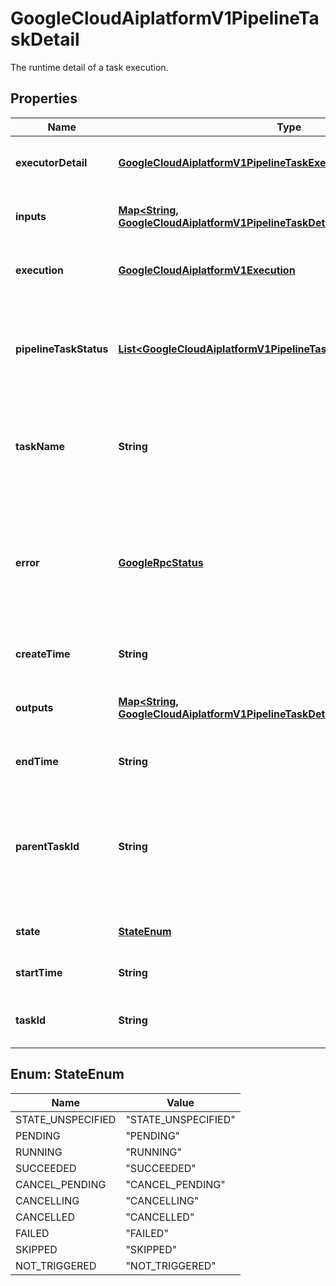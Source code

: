 

# GoogleCloudAiplatformV1PipelineTaskDetail

The runtime detail of a task execution.

## Properties

| Name | Type | Description | Notes |
|------------ | ------------- | ------------- | -------------|
|**executorDetail** | [**GoogleCloudAiplatformV1PipelineTaskExecutorDetail**](GoogleCloudAiplatformV1PipelineTaskExecutorDetail.md) | Output only. The detailed execution info. |  [optional] [readonly] |
|**inputs** | [**Map&lt;String, GoogleCloudAiplatformV1PipelineTaskDetailArtifactList&gt;**](GoogleCloudAiplatformV1PipelineTaskDetailArtifactList.md) | Output only. The runtime input artifacts of the task. |  [optional] [readonly] |
|**execution** | [**GoogleCloudAiplatformV1Execution**](GoogleCloudAiplatformV1Execution.md) | Output only. The execution metadata of the task. |  [optional] [readonly] |
|**pipelineTaskStatus** | [**List&lt;GoogleCloudAiplatformV1PipelineTaskDetailPipelineTaskStatus&gt;**](GoogleCloudAiplatformV1PipelineTaskDetailPipelineTaskStatus.md) | Output only. A list of task status. This field keeps a record of task status evolving over time. |  [optional] |
|**taskName** | **String** | Output only. The user specified name of the task that is defined in pipeline_spec. |  [optional] [readonly] |
|**error** | [**GoogleRpcStatus**](GoogleRpcStatus.md) | Output only. The error that occurred during task execution. Only populated when the task&#39;s state is FAILED or CANCELLED. |  [optional] [readonly] |
|**createTime** | **String** | Output only. Task create time. |  [optional] [readonly] |
|**outputs** | [**Map&lt;String, GoogleCloudAiplatformV1PipelineTaskDetailArtifactList&gt;**](GoogleCloudAiplatformV1PipelineTaskDetailArtifactList.md) | Output only. The runtime output artifacts of the task. |  [optional] [readonly] |
|**endTime** | **String** | Output only. Task end time. |  [optional] [readonly] |
|**parentTaskId** | **String** | Output only. The id of the parent task if the task is within a component scope. Empty if the task is at the root level. |  [optional] [readonly] |
|**state** | [**StateEnum**](#StateEnum) | Output only. State of the task. |  [optional] [readonly] |
|**startTime** | **String** | Output only. Task start time. |  [optional] [readonly] |
|**taskId** | **String** | Output only. The system generated ID of the task. |  [optional] [readonly] |



## Enum: StateEnum

| Name | Value |
|---- | -----|
| STATE_UNSPECIFIED | &quot;STATE_UNSPECIFIED&quot; |
| PENDING | &quot;PENDING&quot; |
| RUNNING | &quot;RUNNING&quot; |
| SUCCEEDED | &quot;SUCCEEDED&quot; |
| CANCEL_PENDING | &quot;CANCEL_PENDING&quot; |
| CANCELLING | &quot;CANCELLING&quot; |
| CANCELLED | &quot;CANCELLED&quot; |
| FAILED | &quot;FAILED&quot; |
| SKIPPED | &quot;SKIPPED&quot; |
| NOT_TRIGGERED | &quot;NOT_TRIGGERED&quot; |



